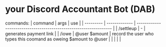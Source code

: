 # your Discord Accountant Bot (DAB)

commands:
| command   | args          | use                                                               |
| --------- | ------------- | ----------------------------------------------------------------- |
| /settleup | -             | generates payment link                                            |
| /iowe     | @user $amount | record the user who types this coomand as oweing $amount to @user |
|           |               |                                                                   |
